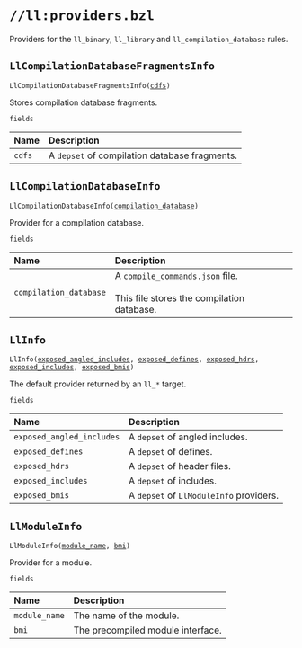 # `//ll:providers.bzl`

Providers for the `ll_binary`, `ll_library` and `ll_compilation_database` rules.


<a id="LlCompilationDatabaseFragmentsInfo"></a>

## `LlCompilationDatabaseFragmentsInfo`

<pre><code>LlCompilationDatabaseFragmentsInfo(<a href="#LlCompilationDatabaseFragmentsInfo-cdfs">cdfs</a>)</code></pre>
Stores compilation database fragments.

`fields`


| Name  | Description |
| :------------- | :------------- |
| <a id="LlCompilationDatabaseFragmentsInfo-cdfs"></a>`cdfs` |  A <code>depset</code> of compilation database fragments.    |


<a id="LlCompilationDatabaseInfo"></a>

## `LlCompilationDatabaseInfo`

<pre><code>LlCompilationDatabaseInfo(<a href="#LlCompilationDatabaseInfo-compilation_database">compilation_database</a>)</code></pre>
Provider for a compilation database.

`fields`


| Name  | Description |
| :------------- | :------------- |
| <a id="LlCompilationDatabaseInfo-compilation_database"></a>`compilation_database` |  A <code>compile_commands.json</code> file.<br><br>        This file stores the compilation database.    |


<a id="LlInfo"></a>

## `LlInfo`

<pre><code>LlInfo(<a href="#LlInfo-exposed_angled_includes">exposed_angled_includes</a>, <a href="#LlInfo-exposed_defines">exposed_defines</a>, <a href="#LlInfo-exposed_hdrs">exposed_hdrs</a>, <a href="#LlInfo-exposed_includes">exposed_includes</a>, <a href="#LlInfo-exposed_bmis">exposed_bmis</a>)</code></pre>
The default provider returned by an `ll_*` target.

`fields`


| Name  | Description |
| :------------- | :------------- |
| <a id="LlInfo-exposed_angled_includes"></a>`exposed_angled_includes` |  A <code>depset</code> of angled includes.    |
| <a id="LlInfo-exposed_defines"></a>`exposed_defines` |  A <code>depset</code> of defines.    |
| <a id="LlInfo-exposed_hdrs"></a>`exposed_hdrs` |  A <code>depset</code> of header files.    |
| <a id="LlInfo-exposed_includes"></a>`exposed_includes` |  A <code>depset</code> of includes.    |
| <a id="LlInfo-exposed_bmis"></a>`exposed_bmis` |  A <code>depset</code> of <code>LlModuleInfo</code> providers.    |


<a id="LlModuleInfo"></a>

## `LlModuleInfo`

<pre><code>LlModuleInfo(<a href="#LlModuleInfo-module_name">module_name</a>, <a href="#LlModuleInfo-bmi">bmi</a>)</code></pre>
Provider for a module.

`fields`


| Name  | Description |
| :------------- | :------------- |
| <a id="LlModuleInfo-module_name"></a>`module_name` |  The name of the module.    |
| <a id="LlModuleInfo-bmi"></a>`bmi` |  The precompiled module interface.    |
